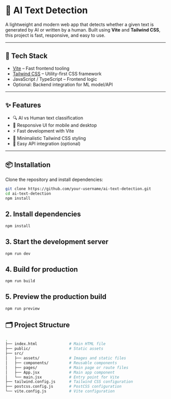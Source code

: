 # 🧠 AI Text Detection

A lightweight and modern web app that detects whether a given text is generated by AI or written by a human. Built using **Vite** and **Tailwind CSS**, this project is fast, responsive, and easy to use.

---

## 🚀 Tech Stack

- [Vite](https://vitejs.dev/) – Fast frontend tooling
- [Tailwind CSS](https://tailwindcss.com/) – Utility-first CSS framework
- JavaScript / TypeScript – Frontend logic
- Optional: Backend integration for ML model/API

---

## ✨ Features

- 🔍 AI vs Human text classification
- 📱 Responsive UI for mobile and desktop
- ⚡ Fast development with Vite
- 🎨 Minimalistic Tailwind CSS styling
- 🔌 Easy API integration (optional)

---

## 📦 Installation

Clone the repository and install dependencies:

```bash
git clone https://github.com/your-username/ai-text-detection.git
cd ai-text-detection
npm install
```

## 2. Install dependencies

```bash
npm install
```

## 3. Start the development server

```bash
npm run dev
```

## 4. Build for production

```bash
npm run build
```

## 5. Preview the production build

```bash
npm run preview
```

## 🗂️ Project Structure

```bash
.
├── index.html              # Main HTML file
├── public/                 # Static assets
├── src/
│   ├── assets/             # Images and static files
│   ├── components/         # Reusable components
│   ├── pages/              # Main page or route files
│   ├── App.jsx             # Main app component
│   └── main.jsx            # Entry point for Vite
├── tailwind.config.js      # Tailwind CSS configuration
├── postcss.config.js       # PostCSS configuration
└── vite.config.js          # Vite configuration
```
